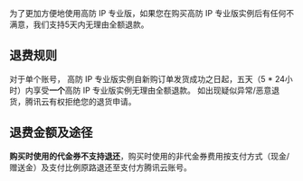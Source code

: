 为了更加方便地使用高防 IP 专业版，如果您在购买高防 IP 专业版实例后有任何不满意，我们支持5天内无理由全额退款。

## 退费规则
对于单个账号， 高防 IP 专业版实例自新购订单发货成功之日起，五天（5 * 24小时）内享受**一个**高防 IP 专业版实例无理由全额退款。
如出现疑似异常/恶意退货，腾讯云有权拒绝您的退货申请。
## 退费金额及途径

**购买时使用的代金券不支持退还**，购买时使用的非代金券费用按支付方式（现金/赠送金）及支付比例原路退还至支付方腾讯云账号。
